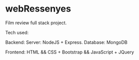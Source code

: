 # webRessenyes

Film review full stack project.

Tech used:

Backend:  Server: NodeJS + Express. 
          Database: MongoDB

Frontend: HTML && CSS + Bootstrap && JavaScript + JQuery
  
